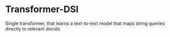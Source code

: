 # Transformer-DSI
Single transformer, that learns a text-to-text model that maps string queries directly to relevant docids
